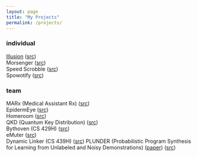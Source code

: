 ```yaml
---
layout: page
title: "My Projects"
permalink: /projects/
---
```


### individual

[Illusion](https://linuszheng.github.io/illusion/) ([src](https://github.com/linuszheng/illusion))   
Morsenger ([src](https://github.com/linuszheng/MORSEnger))     
Speed Scrobble ([src](https://github.com/linuszheng/speed-scrobble))       
Spowotify ([src](https://github.com/linuszheng/spowotify))


### team

MARx (Medical Assistant Rx) ([src](https://github.com/RohanViswanathan/HealthHack))  
EpidermEye ([src](https://github.com/RohanViswanathan/QuestHack))  
Homeroom ([src](https://github.com/BK1031/Homeroom))  
QKD (Quantum Key Distribution) ([src](https://github.com/linuszheng/quantum-key-distribution))    
Bythoven (CS 429H) ([src](https://github.com/linuszheng/bythoven))       
eMuter ([src](https://github.com/jamesouyang2003/hacktx21))     
Dynamic Linker (CS 439H) ([src](https://gitlab.com/ameyer1024/cs439t-final-project))
PLUNDER (Probabilistic Program Synthesis for Learning from Unlabeled and Noisy Demonstrations) ([paper](https://github.com/ut-amrl/plunder)) ([src](http://128.84.21.203/abs/2303.01440))
